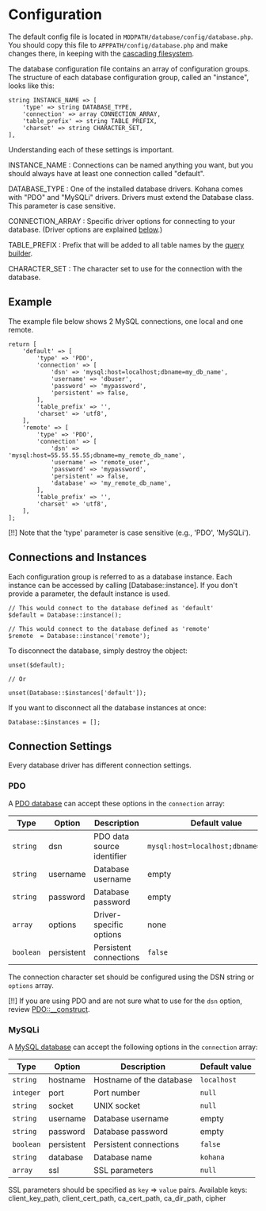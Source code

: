 # Configuration

The default config file is located in `MODPATH/database/config/database.php`. You should copy this file to `APPPATH/config/database.php` and make changes there, in keeping with the [cascading filesystem](../kohana/files).

The database configuration file contains an array of configuration groups. The structure of each database configuration group, called an "instance", looks like this:

    string INSTANCE_NAME => [
        'type' => string DATABASE_TYPE,
        'connection' => array CONNECTION_ARRAY,
        'table_prefix' => string TABLE_PREFIX,
        'charset' => string CHARACTER_SET,
    ],


Understanding each of these settings is important.

INSTANCE_NAME
:  Connections can be named anything you want, but you should always have at least one connection called "default".

DATABASE_TYPE
:  One of the installed database drivers. Kohana comes with "PDO" and "MySQLi" drivers. Drivers must extend the Database class. This parameter is case sensitive.

CONNECTION_ARRAY
:  Specific driver options for connecting to your database. (Driver options are explained [below](#connection-settings).)

TABLE_PREFIX
:  Prefix that will be added to all table names by the [query builder](query/builder).

CHARACTER_SET
:  The character set to use for the connection with the database.

## Example

The example file below shows 2 MySQL connections, one local and one remote.

    return [
        'default' => [
            'type' => 'PDO',
            'connection' => [
                'dsn' => 'mysql:host=localhost;dbname=my_db_name',
                'username' => 'dbuser',
                'password' => 'mypassword',
                'persistent' => false,
            ],
            'table_prefix' => '',
            'charset' => 'utf8',
        ],
        'remote' => [
            'type' => 'PDO',
            'connection' => [
                'dsn' => 'mysql:host=55.55.55.55;dbname=my_remote_db_name',
                'username' => 'remote_user',
                'password' => 'mypassword',
                'persistent' => false,
                'database' => 'my_remote_db_name',
            ],
            'table_prefix' => '',
            'charset' => 'utf8',
        ],
    ];

[!!] Note that the 'type' parameter is case sensitive (e.g., 'PDO', 'MySQLi').

## Connections and Instances

Each configuration group is referred to as a database instance. Each instance can be accessed by calling [Database::instance]. If you don't provide a parameter, the default instance is used.

    // This would connect to the database defined as 'default'
    $default = Database::instance();

    // This would connect to the database defined as 'remote'
    $remote  = Database::instance('remote');

To disconnect the database, simply destroy the object:

    unset($default);

    // Or

    unset(Database::$instances['default']);

If you want to disconnect all the database instances at once:

    Database::$instances = [];

## Connection Settings

Every database driver has different connection settings.

### PDO

A [PDO database](http://php.net/manual/en/book.pdo.php) can accept these options in the `connection` array:

Type      | Option     |  Description               | Default value
----------|------------|----------------------------| -------------------------
`string`  | dsn        | PDO data source identifier | `mysql:host=localhost;dbname=kohana`
`string`  | username   | Database username          | empty
`string`  | password   | Database password          | empty
`array`   | options    | Driver-specific options    | none
`boolean` | persistent | Persistent connections     | `false`

The connection character set should be configured using the DSN string or `options` array.

[!!] If you are using PDO and are not sure what to use for the `dsn` option, review [PDO::__construct](http://php.net/pdo.construct).

### MySQLi

A [MySQL database](http://php.net/manual/en/book.mysqli.php) can accept the following options in the `connection` array:

Type      | Option     |  Description               | Default value
----------|------------|----------------------------| -------------------------
`string`  | hostname   | Hostname of the database   | `localhost`
`integer` | port       | Port number                | `null`
`string`  | socket     | UNIX socket                | `null`
`string`  | username   | Database username          | empty
`string`  | password   | Database password          | empty
`boolean` | persistent | Persistent connections     | `false`
`string`  | database   | Database name              | `kohana`
`array`   | ssl        | SSL parameters             | `null`

SSL parameters should be specified as `key` => `value` pairs.
Available keys: client_key_path, client_cert_path, ca_cert_path, ca_dir_path, cipher